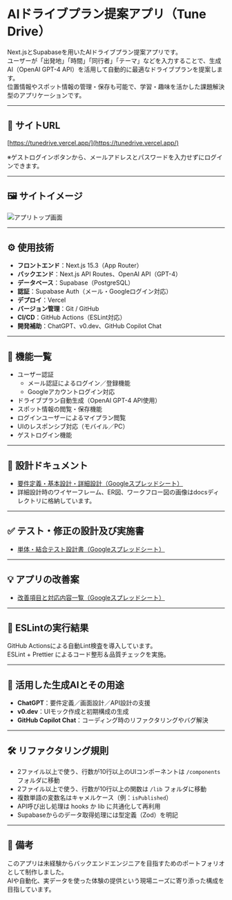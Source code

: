 # AIドライブプラン提案アプリ（Tune Drive）

Next.jsとSupabaseを用いたAIドライブプラン提案アプリです。  
ユーザーが「出発地」「時間」「同行者」「テーマ」などを入力することで、生成AI（OpenAI GPT-4 API）を活用して自動的に最適なドライブプランを提案します。  
位置情報やスポット情報の管理・保存も可能で、学習・趣味を活かした課題解決型のアプリケーションです。

---

## 🔗 サイトURL

[https://tunedrive.vercel.app/](https://tunedrive.vercel.app/)

※ゲストログインボタンから、メールアドレスとパスワードを入力せずにログインできます。

---

## 🖼 サイトイメージ

![アプリトップ画面](./docs/driveai_top.png)

---

## ⚙️ 使用技術

- **フロントエンド**：Next.js 15.3（App Router）  
- **バックエンド**：Next.js API Routes、OpenAI API（GPT-4）  
- **データベース**：Supabase（PostgreSQL）  
- **認証**：Supabase Auth（メール・Googleログイン対応）  
- **デプロイ**：Vercel  
- **バージョン管理**：Git / GitHub  
- **CI/CD**：GitHub Actions（ESLint対応）  
- **開発補助**：ChatGPT、v0.dev、GitHub Copilot Chat  

---

## 🧭 機能一覧

- ユーザー認証  
  - メール認証によるログイン／登録機能  
  - Googleアカウントログイン対応  
- ドライブプラン自動生成（OpenAI GPT-4 API使用）  
- スポット情報の閲覧・保存機能    
- ログインユーザーによるマイプラン閲覧 
- UIのレスポンシブ対応（モバイル／PC）  
- ゲストログイン機能  

---

## 🧩 設計ドキュメント

- [要件定義・基本設計・詳細設計（Googleスプレッドシート）](https://docs.google.com/spreadsheets/d/1rRjkyOX7fHdnkOdHlvCphtfN509hnpwBLWM9iHrh3E8/edit?usp=sharing)  
- 詳細設計時のワイヤーフレーム、ER図、ワークフロー図の画像はdocsディレクトリに格納しています。

---

## ✅ テスト・修正の設計及び実施書

- [単体・結合テスト設計書（Googleスプレッドシート）](https://docs.google.com/spreadsheets/d/1FL_NC0Eabr69PRQ41PoCPsLn1sY5AmJXqIJOCVFHXa0/edit?usp=sharing)  

---

## 💡 アプリの改善案

- [改善項目と対応内容一覧（Googleスプレッドシート）](https://docs.google.com/spreadsheets/d/1rRjkyOX7fHdnkOdHlvCphtfN509hnpwBLWM9iHrh3E8/edit?usp=sharing)

---

## 🧪 ESLintの実行結果

GitHub Actionsによる自動Lint検査を導入しています。  
ESLint + Prettier によるコード整形＆品質チェックを実施。

---

## 🤖 活用した生成AIとその用途

- **ChatGPT**：要件定義／画面設計／API設計の支援  
- **v0.dev**：UIモック作成と初期構成の生成  
- **GitHub Copilot Chat**：コーディング時のリファクタリングやバグ解決  

---

## 🛠 リファクタリング規則

- 2ファイル以上で使う、行数が10行以上のUIコンポーネントは `/components` フォルダに移動  
- 2ファイル以上で使う、行数が10行以上の関数は `/lib` フォルダに移動  
- 複数単語の変数名はキャメルケース（例：`isPublished`）  
- API呼び出し処理は hooks か lib に共通化して再利用  
- Supabaseからのデータ取得処理には型定義（Zod）を明記  

---

## 📌 備考

このアプリは未経験からバックエンドエンジニアを目指すためのポートフォリオとして制作しました。  
AIや自動化、実データを使った体験の提供という現場ニーズに寄り添った構成を目指しています。


